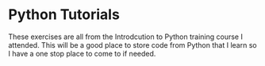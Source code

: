 # Python Tutorials
These exercises are all from the Introdcution to Python training course I attended. This will be a good place to store code from Python that I learn so I have a one stop place to come to if needed.
